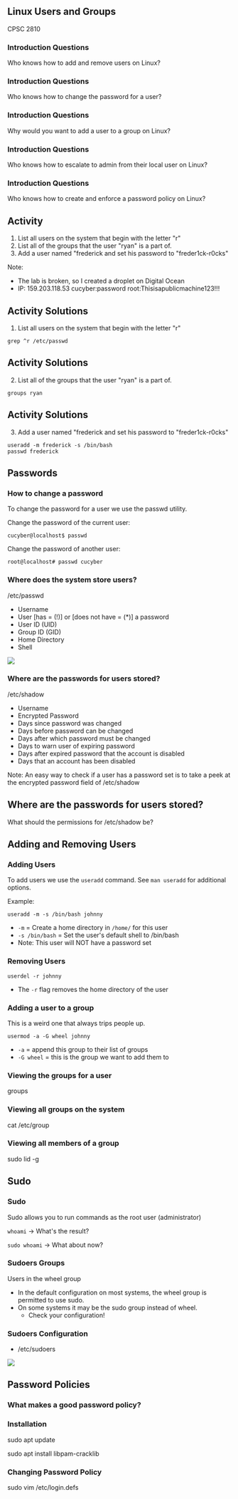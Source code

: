 ## Linux Users and Groups

CPSC 2810



### Introduction Questions

Who knows how to add and remove users on Linux?


### Introduction Questions

Who knows how to change the password for a user?


### Introduction Questions

Why would you want to add a user to a group on Linux?


### Introduction Questions

Who knows how to escalate to admin from their local user on Linux?


### Introduction Questions

Who knows how to create and enforce a password policy on Linux?



## Activity

1. List all users on the system that begin with the letter "r"
2. List all of the groups that the user "ryan" is a part of.
3. Add a user named "frederick and set his password to "freder1ck-r0cks"

Note:
* The lab is broken, so I created a droplet on Digital Ocean
* IP: 159.203.118.53 cucyber:password root:Thisisapublicmachine123!!!


## Activity Solutions

1. List all users on the system that begin with the letter "r"

```
grep ^r /etc/passwd
```


## Activity Solutions

2. List all of the groups that the user "ryan" is a part of.

```
groups ryan
```


## Activity Solutions

3. Add a user named "frederick and set his password to "freder1ck-r0cks"

```
useradd -m frederick -s /bin/bash
passwd frederick
```



## Passwords


### How to change a password

To change the password for a user we use the passwd utility.

Change the password of the current user:

```
cucyber@localhost$ passwd
```

Change the password of another user:

```
root@localhost# passwd cucyber
```


### Where does the system store users?

/etc/passwd

* Username
* User [has = (!)] or [does not have = (\*)] a password
* User ID (UID)
* Group ID (GID)
* Home Directory
* Shell


![](passwd.png)


### Where are the passwords for users stored?

/etc/shadow

* Username
* Encrypted Password
* Days since password was changed
* Days before password can be changed
* Days after which password must be changed
* Days to warn user of expiring password
* Days after expired password that the account is disabled
* Days that an account has been disabled

Note: 
An easy way to check if a user has a password set is to take a peek at the encrypted password field of /etc/shadow


## Where are the passwords for users stored?

What should the permissions for /etc/shadow be?



## Adding and Removing Users


### Adding Users

To add users we use the `useradd` command. See `man useradd` for additional options.

Example: 

`useradd -m -s /bin/bash johnny`

* `-m` = Create a home directory in `/home/` for this user
* `-s /bin/bash` = Set the user's default shell to /bin/bash
* Note: This user will NOT have a password set


### Removing Users

`userdel -r johnny`

* The `-r` flag removes the home directory of the user


### Adding a user to a group

This is a weird one that always trips people up.

`usermod -a -G wheel johnny`

* `-a` = append this group to their list of groups
* `-G wheel` = this is the group we want to add them to


### Viewing the groups for a user

groups <user>


### Viewing all groups on the system

cat /etc/group


### Viewing all members of a group

sudo lid -g <group>


## Sudo


### Sudo

Sudo allows you to run commands as the root user (administrator)

`whoami` -> What's the result?

`sudo whoami` -> What about now?


### Sudoers Groups

Users in the wheel group

* In the default configuration on most systems, the wheel group is permitted to use sudo.
* On some systems it may be the sudo group instead of wheel. 
  - Check your configuration!


### Sudoers Configuration

* /etc/sudoers

![](sudoers.png)



## Password Policies 


### What makes a good password policy?


### Installation

sudo apt update

sudo apt install libpam-cracklib


### Changing Password Policy

sudo vim /etc/login.defs



